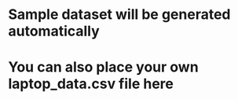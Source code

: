 # Sample dataset will be generated automatically
# You can also place your own laptop_data.csv file here
